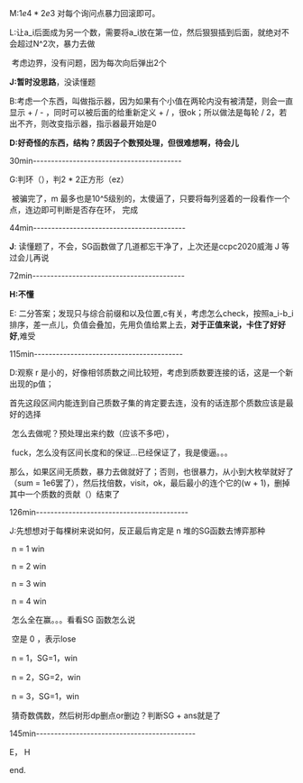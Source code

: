 M:$1e4 * 2e3$ 对每个询问点暴力回滚即可。

L:让a_i后面成为另一个数，需要将a_i放在第一位，然后狠狠插到后面，就绝对不会超过N^2次，暴力去做

​	考虑边界，没有问题，因为每次向后弹出2个

**J:暂时没思路**，没读懂题

B:考虑一个东西，叫做指示器，因为如果有个小值在两轮内没有被清楚，则会一直显示 + / - ，同时可以被后面的给重新定义 + / ，很ok；所以做法是每轮 / 2，若出不齐，则改变指示器，指示器最开始是0

**D:好奇怪的东西，结构？质因子个数预处理，但很难想啊，待会儿**

30min-----------------------------------------

G:判环（），判2 * 2正方形（ez）

​	被骗完了，m 最多也是10^5级别的，太傻逼了，只要将每列竖着的一段看作一个点，连边即可判断是否存在环，	完成

44min------------------------------------------

**J**: 读懂题了，不会，SG函数做了几道都忘干净了，上次还是ccpc2020威海 J 等过会儿再说

72min------------------------------------------

**H:不懂**

E: 二分答案；发现只与综合前缀和以及位置,c有关，考虑怎么check，按照a_i-b_i排序，差一点儿，负值会叠加，先用负值给累上去，**对于正值来说，卡住了好好好**,难受

115min-----------------------------------------

D:观察 r 是小的，好像相邻质数之间比较短，考虑到质数要连接的话，这是一个新出现的p值；

​	首先这段区间内能连到自己质数子集的肯定要去连，没有的话连那个质数应该是最好的选择

​	怎么去做呢？预处理出来约数（应该不多吧），

​	fuck，怎么没有区间长度和的保证...已经保证了，我是傻逼。。。

​	那么，如果区间无质数，暴力去做就好了；否则，也很暴力，从小到大枚举就好了（sum = 1e6罢了），然后找倍数，visit，ok，最后最小的连个它的(w + 1)，删掉其中一个质数的贡献（）结束了

126min------------------------------------------

J:先想想对于每棵树来说如何，反正最后肯定是 n 堆的SG函数去博弈那种

​	n = 1 win

​	n = 2 win

​	n = 3 win

​	n = 4 win 

​	怎么全在赢。。。看看SG 函数怎么说

​	空是 0 ，表示lose

​	n = 1，SG=1，win

​	n = 2，SG=2，win

​	n = 3，SG=1，win

​	猜奇数偶数，然后树形dp删点or删边？判断SG + ans就是了

145min--------------------------------------------

E， H

end.
